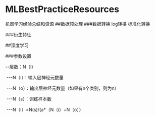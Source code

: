 # MLBestPracticeResources
机器学习经验总结和资源
##数据预处理
###数据转换
log转换
标准化转换

###衍生特征


##深度学习

###参数设置

--层数：N（l）

  ---N（i）：输入层神经元数量
  
  ---N（o）：输出层神经元数量（如果有n个类别，则为n）
  
  ---N（s）：训练样本数
  
  ---N（l）=N(s)/{a*（N（i）+N（o）}
  
